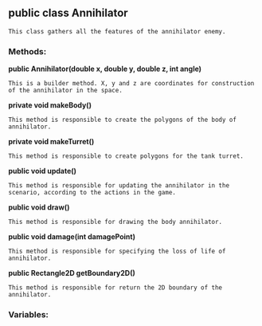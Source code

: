 ## public class Annihilator
```This class gathers all the features of the annihilator enemy.```

### Methods:

**public Annihilator(double x, double y, double z, int angle)**

```This is a builder method. X, y and z are coordinates for construction of the annihilator in the space.```


**private void makeBody()**

```This method is responsible to create the polygons of the body of annihilator.```


**private void makeTurret()**

```This method is responsible to create polygons for the tank turret.```


**public void update()**

```This method is responsible for updating the annihilator in the scenario, according to the actions in the game.```

**public void draw()**

```This method is responsible for drawing the body annihilator.```


**public void damage(int damagePoint)**

```This method is responsible for specifying the loss of life of annihilator.```


**public Rectangle2D getBoundary2D()**

```This method is responsible for return the 2D boundary of the annihilator.```

### Variables:

